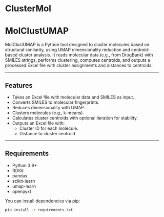 # ClusterMol

# MolClustUMAP

MolClustUMAP is a Python tool designed to cluster molecules based on structural similarity, using UMAP dimensionality reduction and centroid-based cluster analysis. It reads molecular data (e.g., from DrugBank) with SMILES strings, performs clustering, computes centroids, and outputs a processed Excel file with cluster assignments and distances to centroids.

---

## Features

- Takes an Excel file with molecular data and SMILES as input.
- Converts SMILES to molecular fingerprints.
- Reduces dimensionality with UMAP.
- Clusters molecules (e.g., k-means).
- Calculates cluster centroids with optional iteration for stability.
- Outputs an Excel file with:
  - Cluster ID for each molecule.
  - Distance to cluster centroid.

---

## Requirements

- Python 3.8+
- RDKit
- pandas
- scikit-learn
- umap-learn
- openpyxl

You can install dependencies via pip:

```bash
pip install -r requirements.txt
```
